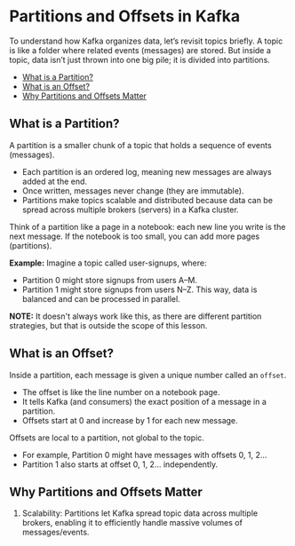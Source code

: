 # Partitions and Offsets in Kafka
To understand how Kafka organizes data, let’s revisit topics briefly.
A topic is like a folder where related events (messages) are stored. But inside a topic, data isn’t just thrown into one big pile; it is divided into partitions.

- [What is a Partition?](https://github.com/coredataengineers/CDE-BOOTCAMP/blob/main/12_apache_kafka/05-Partition-and-Offset.md#what-is-a-partition)
- [What is an Offset?](https://github.com/coredataengineers/CDE-BOOTCAMP/blob/main/12_apache_kafka/05-Partition-and-Offset.md#what-is-an-offset)
- [Why Partitions and Offsets Matter](https://github.com/coredataengineers/CDE-BOOTCAMP/blob/main/12_apache_kafka/05-Partition-and-Offset.md#why-partitions-and-offsets-matter)

## What is a Partition?
A partition is a smaller chunk of a topic that holds a sequence of events (messages).

* Each partition is an ordered log, meaning new messages are always added at the end.
* Once written, messages never change (they are immutable).
* Partitions make topics scalable and distributed because data can be spread across multiple brokers (servers) in a Kafka cluster.

Think of a partition like a page in a notebook: each new line you write is the next message. If the notebook is too small, you can add more pages (partitions).

**Example:**
Imagine a topic called user-signups, where:

* Partition 0 might store signups from users A–M.
* Partition 1 might store signups from users N–Z.
This way, data is balanced and can be processed in parallel.

**NOTE:** It doesn't always work like this, as there are different partition strategies, but that is outside the scope of this lesson.


## What is an Offset?
Inside a partition, each message is given a unique number called an `offset`.

* The offset is like the line number on a notebook page.
* It tells Kafka (and consumers) the exact position of a message in a partition.
* Offsets start at 0 and increase by 1 for each new message.

Offsets are local to a partition, not global to the topic.

* For example, Partition 0 might have messages with offsets 0, 1, 2...
* Partition 1 also starts at offset 0, 1, 2... independently.

## Why Partitions and Offsets Matter
1. Scalability: Partitions let Kafka spread topic data across multiple brokers, enabling it to efficiently handle massive volumes of messages/events.












